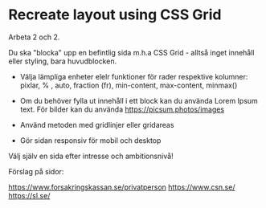 #  Recreate layout using CSS Grid

Arbeta 2 och 2.

Du ska "blocka" upp en befintlig sida m.h.a CSS Grid - alltså inget innehåll eller styling, bara huvudblocken.

- Välja lämpliga enheter elelr funktioner för rader respektive kolumner: pixlar, % , auto, fraction (fr), min-content, max-content, minmax()

- Om du behöver fylla ut innehåll i ett block kan du använda Lorem Ipsum text. För bilder kan du använda https://picsum.photos/images

- Använd metoden med gridlinjer eller gridareas

- Gör sidan responsiv för mobil och desktop

Välj själv en sida efter intresse och ambitionsnivå!

Förslag på sidor:

https://www.forsakringskassan.se/privatperson
https://www.csn.se/
https://sl.se/



